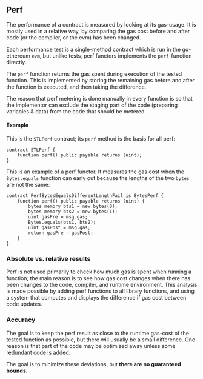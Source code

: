 ## Perf

The performance of a contract is measured by looking at its gas-usage. It is mostly used in a relative way, by comparing the gas cost before and after code (or the compiler, or the evm) has been changed.

Each performance test is a single-method contract which is run in the go-ethereum `evm`, but unlike tests, perf functors implements the `perf`-function directly.

The `perf` function returns the gas spent during execution of the tested function. This is implemented by storing the remaining gas before and after the function is executed, and then taking the difference.

The reason that perf metering is done manually in every function is so that the implementor can exclude the staging part of the code (preparing variables & data) from the code that should be metered.

#### Example

This is the `STLPerf` contract; its `perf` method is the basis for all perf:

```
contract STLPerf {
    function perf() public payable returns (uint);
}
```

This is an example of a perf functor. It measures the gas cost when the `Bytes.equals` function can early out because the lengths of the two `bytes` are not the same:

```
contract PerfBytesEqualsDifferentLengthFail is BytesPerf {
    function perf() public payable returns (uint) {
        bytes memory bts1 = new bytes(0);
        bytes memory bts2 = new bytes(1);
        uint gasPre = msg.gas;
        Bytes.equals(bts1, bts2);
        uint gasPost = msg.gas;
        return gasPre - gasPost;
    }
}
```

### Absolute vs. relative results

Perf is not used primarily to check how much gas is spent when running a function; the main reason is to see how gas cost changes when there has been changes to the code, compiler, and runtime environment. This analysis is made possible by adding perf functions to all library functions, and using a system that computes and displays the difference if gas cost between code updates.

### Accuracy

The goal is to keep the perf result as close to the runtime gas-cost of the tested function as possible, but there will usually be a small difference. One reason is that part of the code may be optimized away unless some redundant code is added.

The goal is to minimize these deviations, but **there are no guaranteed bounds**.